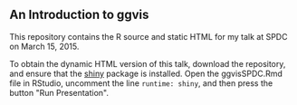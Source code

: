 ## An Introduction to ggvis

This repository contains the R source and static HTML for my talk at SPDC on March 15, 2015. 

To obtain the dynamic HTML version of this talk, download the repository, and ensure that the [shiny](http://shiny.rstudio.com) package is installed. Open the ggvisSPDC.Rmd file in RStudio, uncomment the line `runtime: shiny`, and then press the button "Run Presentation".